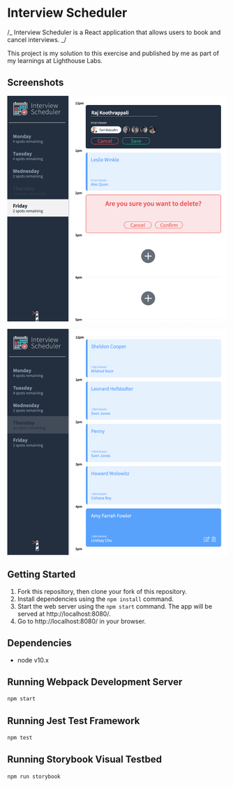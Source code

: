 # Interview Scheduler

/_ Interview Scheduler is a React application that allows users to book and cancel interviews. _/

This project is my solution to this exercise and published by me as part of my learnings at Lighthouse Labs.

## Screenshots

!["Full list"](https://github.com/Avivitw/scheduler/blob/master/docs/edit_delete.png?raw=true)

!["Edit and Delete"](https://github.com/Avivitw/scheduler/blob/master/docs/full_list.png?raw=true)

## Getting Started

1. Fork this repository, then clone your fork of this repository.
2. Install dependencies using the `npm install` command.
3. Start the web server using the `npm start` command. The app will be served at http://localhost:8080/.
4. Go to http://localhost:8080/ in your browser.

## Dependencies

- node v10.x

## Running Webpack Development Server

```sh
npm start
```

## Running Jest Test Framework

```sh
npm test
```

## Running Storybook Visual Testbed

```sh
npm run storybook
```
